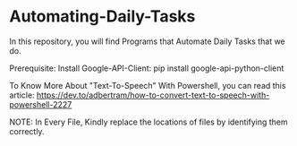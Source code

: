# Automating-Daily-Tasks
In this repository, you will find Programs that Automate Daily Tasks that we do. 

Prerequisite:
Install Google-API-Client: pip install google-api-python-client

To Know More About "Text-To-Speech" With Powershell, you can read this article: https://dev.to/adbertram/how-to-convert-text-to-speech-with-powershell-2227

NOTE: In Every File, Kindly replace the locations of files by identifying them correctly. 
